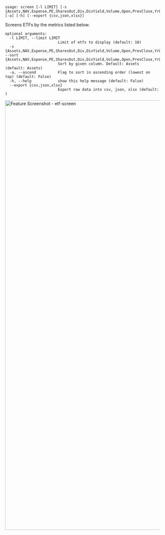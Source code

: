 ```
usage: screen [-l LIMIT] [-s {Assets,NAV,Expense,PE,SharesOut,Div,DivYield,Volume,Open,PrevClose,YrLow,YrHigh,Beta,N_Hold}] [-a] [-h] [--export {csv,json,xlsx}]
```

Screens ETFs by the metrics listed below.

```
optional arguments:
  -l LIMIT, --limit LIMIT
                        Limit of etfs to display (default: 10)
  -s {Assets,NAV,Expense,PE,SharesOut,Div,DivYield,Volume,Open,PrevClose,YrLow,YrHigh,Beta,N_Hold}, --sort {Assets,NAV,Expense,PE,SharesOut,Div,DivYield,Volume,Open,PrevClose,YrLow,YrHigh,Beta,N_Hold}
                        Sort by given column. Default: Assets (default: Assets)
  -a, --ascend          Flag to sort in ascending order (lowest on top) (default: False)
  -h, --help            show this help message (default: False)
  --export {csv,json,xlsx}
                        Export raw data into csv, json, xlsx (default: )
```

<img width="1400" alt="Feature Screenshot - etf-screen" src="https://user-images.githubusercontent.com/85772166/150078217-3880f207-4205-4b90-a19e-73465bbcf4df.png">